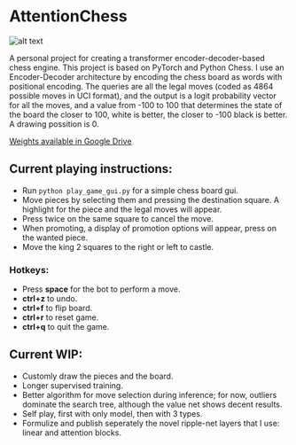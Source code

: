 # AttentionChess

![alt text](https://github.com/VovaTch/AttentionChess/blob/main/Attchess.png=300x300)


A personal project for creating a transformer encoder-decoder-based chess engine. This project is based on PyTorch and Python Chess. I use an Encoder-Decoder architecture by encoding the chess board as words with positional encoding. The queries are all the legal moves (coded as 4864 possible moves in UCI format), and the output is a logit probability vector for all the moves, and a value from -100 to 100 that determines the state of the board the closer to 100, white is better, the closer to -100 black is better. A drawing possition is 0.

[Weights available in Google Drive](https://drive.google.com/file/d/1JnyL1bIrFSKIEePJ6xFfT3gP9rARwT-q/view?usp=sharing)

## Current playing instructions:

* Run `python play_game_gui.py` for a simple chess board gui.
* Move pieces by selecting them and pressing the destination square. A highlight for the piece and the legal moves will appear.
* Press twice on the same square to cancel the move.
* When promoting, a display of promotion options will appear, press on the wanted piece.
* Move the king 2 squares to the right or left to castle.

### Hotkeys:

* Press **space** for the bot to perform a move.
* **ctrl+z** to undo.
* **ctrl+f** to flip board.
* **ctrl+r** to reset game.
* **ctrl+q** to quit the game.

## Current WIP: 

* Customly draw the pieces and the board.
* Longer supervised training.
* Better algorithm for move selection during inference; for now, outliers dominate the search tree, although the value net shows decent results.
* Self play, first with only model, then with 3 types.
* Formulize and publish seperately the novel ripple-net layers that I use: linear and attention blocks.
